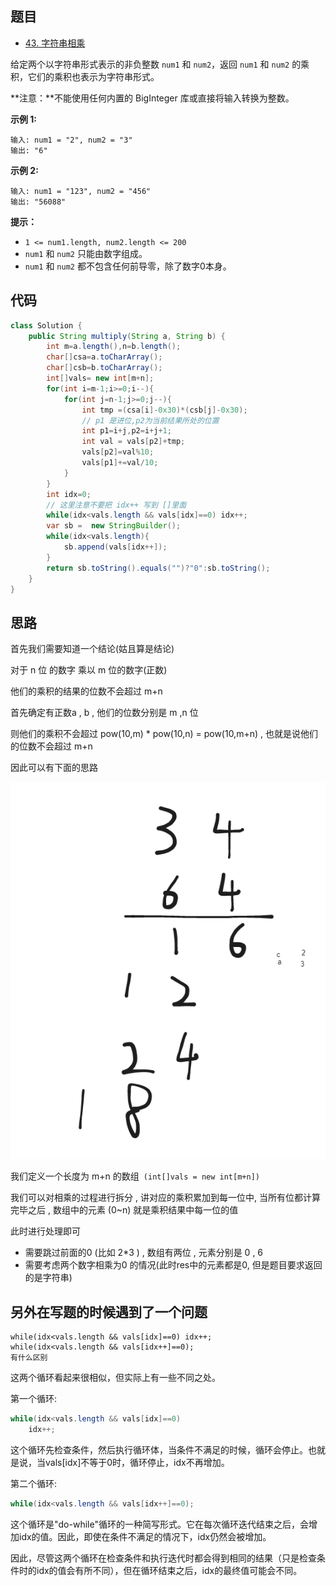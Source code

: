 ## 题目

- [43. 字符串相乘](https://leetcode.cn/problems/multiply-strings/)

给定两个以字符串形式表示的非负整数 `num1` 和 `num2`，返回 `num1` 和 `num2` 的乘积，它们的乘积也表示为字符串形式。

**注意：**不能使用任何内置的 BigInteger 库或直接将输入转换为整数。

 

**示例 1:**

```
输入: num1 = "2", num2 = "3"
输出: "6"
```

**示例 2:**

```
输入: num1 = "123", num2 = "456"
输出: "56088"
```

 

**提示：**

- `1 <= num1.length, num2.length <= 200`
- `num1` 和 `num2` 只能由数字组成。
- `num1` 和 `num2` 都不包含任何前导零，除了数字0本身。

## 代码

```java
class Solution {
    public String multiply(String a, String b) {
        int m=a.length(),n=b.length();
        char[]csa=a.toCharArray();
        char[]csb=b.toCharArray();
        int[]vals= new int[m+n];
        for(int i=m-1;i>=0;i--){
            for(int j=n-1;j>=0;j--){
                int tmp =(csa[i]-0x30)*(csb[j]-0x30);
                // p1 是进位,p2为当前结果所处的位置
                int p1=i+j,p2=i+j+1;
                int val = vals[p2]+tmp;
                vals[p2]=val%10;
                vals[p1]+=val/10;
            }
        }
        int idx=0;
        // 这里注意不要把 idx++ 写到 []里面
        while(idx<vals.length && vals[idx]==0) idx++;
        var sb =  new StringBuilder();
        while(idx<vals.length){
            sb.append(vals[idx++]);
        }
        return sb.toString().equals("")?"0":sb.toString();
    }
}
```

## 思路

首先我们需要知道一个结论(姑且算是结论)

对于 n 位 的数字 乘以 m 位的数字(正数)

他们的乘积的结果的位数不会超过 m+n

首先确定有正数a , b , 他们的位数分别是 m ,n 位

则他们的乘积不会超过 pow(10,m) * pow(10,n) = pow(10,m+n) , 也就是说他们的位数不会超过 m+n

因此可以有下面的思路 

![](assets/image-20231222110116323.png)

我们定义一个长度为 m+n 的数组` (int[]vals = new int[m+n])`

我们可以对相乘的过程进行拆分 , 讲对应的乘积累加到每一位中, 当所有位都计算完毕之后 , 数组中的元素 (0~n) 就是乘积结果中每一位的值

此时进行处理即可

- 需要跳过前面的0 (比如 2*3 ) , 数组有两位 , 元素分别是 0 , 6
- 需要考虑两个数字相乘为0 的情况(此时res中的元素都是0, 但是题目要求返回的是字符串)

## 另外在写题的时候遇到了一个问题

```
while(idx<vals.length && vals[idx]==0) idx++;
while(idx<vals.length && vals[idx++]==0);
有什么区别

```

这两个循环看起来很相似，但实际上有一些不同之处。

第一个循环:
```java
while(idx<vals.length && vals[idx]==0) 
    idx++;
```
这个循环先检查条件，然后执行循环体，当条件不满足的时候，循环会停止。也就是说，当vals[idx]不等于0时，循环停止，idx不再增加。

第二个循环:
```java
while(idx<vals.length && vals[idx++]==0);
```
这个循环是"do-while"循环的一种简写形式。它在每次循环迭代结束之后，会增加idx的值。因此，即使在条件不满足的情况下，idx仍然会被增加。

因此，尽管这两个循环在检查条件和执行迭代时都会得到相同的结果（只是检查条件时的idx的值会有所不同），但在循环结束之后，idx的最终值可能会不同。

